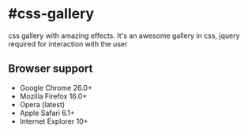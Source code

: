 #css-gallery
===========

css gallery with amazing effects.
It's an awesome gallery in css, jquery required for interaction with the user


## Browser support
* Google Chrome 26.0+
* Mozilla Firefox 16.0+
* Opera (latest)
* Apple Safari 6.1+
* Internet Explorer 10+

